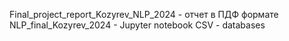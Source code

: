 Final_project_report_Kozyrev_NLP_2024 - отчет в ПДФ формате
NLP_final_Kozyrev_2024 - Jupyter notebook
CSV - databases
